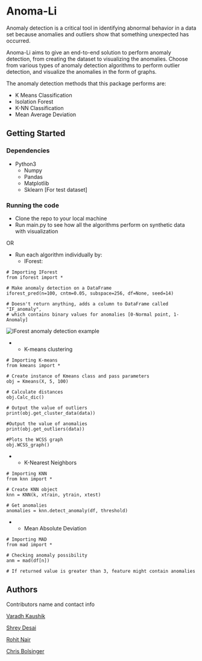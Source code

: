 # Anoma-Li
Anomaly detection is a critical tool in identifying abnormal behavior in a data set because anomalies and outliers show that something unexpected has occurred.

Anoma-Li aims to give an end-to-end solution to perform anomaly detection, from creating the dataset to visualizing the anomalies. Choose from various types of anomaly detection algorithms to perform outlier detection, and visualize the anomalies in the form of graphs.

The anomaly detection methods that this package performs are:
- K Means Classification
- Isolation Forest
- K-NN Classification
- Mean Average Deviation

## Getting Started
### Dependencies
* Python3
    * Numpy
    * Pandas
    * Matplotlib
    * Sklearn [For test dataset]

### Running the code
* Clone the repo to your local machine
* Run main.py to see how all the algorithms perform on synthetic data with visualization

OR

* Run each algorithm individually by:
    * IForest:
```
# Importing IForest
from iforest import *

# Make anomaly detection on a DataFrame
iforest_pred(n=100, cntm=0.05, subspace=256, df=None, seed=14)

# Doesn't return anything, adds a column to DataFrame called "IF_anomaly", 
# which contains binary values for anomalies [0-Normal point, 1-Anomaly]
```

![IForest anomaly detection example](https://drive.google.com/file/d/17KaJVlOV1l_awd3cDVeRPFEVd4dekygK/view?usp=sharing)

*   * K-means clustering

```
# Importing K-means
from kmeans import *

# Create instance of Kmeans class and pass parameters
obj = Kmeans(X, 5, 100)

# Calculate distances
obj.Calc_dic()

# Output the value of outliers
print(obj.get_cluster_data(data))

#Output the value of anomalies
print(obj.get_outliers(data))

#Plots the WCSS graph
obj.WCSS_graph()
```

*   * K-Nearest Neighbors

```
# Importing KNN
from knn import *

# Create KNN object
knn = KNN(k, xtrain, ytrain, xtest)

# Get anomalies
anomalies = knn.detect_anomaly(df, threshold)
```

*   * Mean Absolute Deviation
```
# Importing MAD
from mad import *

# Checking anomaly possibility
anm = mad(df[n])

# If returned value is greater than 3, feature might contain anomalies
```

## Authors
Contributors name and contact info

[Varadh Kaushik](https://www.linkedin.com/in/varadh-kaushik/)
 
[Shrey Desai]()
 
[Rohit Nair]()

[Chris Bolsinger]()
